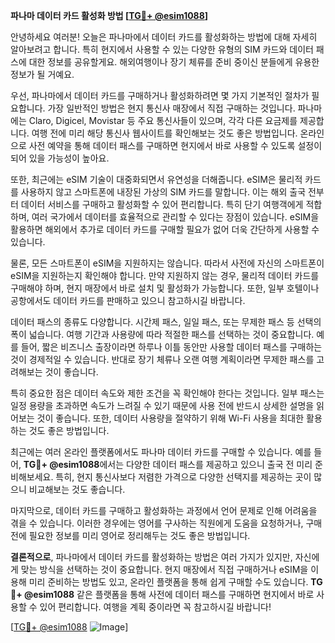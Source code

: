 **파나마 데이터 카드 활성화 방법 [[TG💪+ @esim1088](https://t.me/s/esim1088)]**

안녕하세요 여러분! 오늘은 파나마에서 데이터 카드를 활성화하는 방법에 대해 자세히 알아보려고 합니다. 특히 현지에서 사용할 수 있는 다양한 유형의 SIM 카드와 데이터 패스에 대한 정보를 공유할게요. 해외여행이나 장기 체류를 준비 중이신 분들에게 유용한 정보가 될 거예요.

우선, 파나마에서 데이터 카드를 구매하거나 활성화하려면 몇 가지 기본적인 절차가 필요합니다. 가장 일반적인 방법은 현지 통신사 매장에서 직접 구매하는 것입니다. 파나마에는 Claro, Digicel, Movistar 등 주요 통신사들이 있으며, 각각 다른 요금제를 제공합니다. 여행 전에 미리 해당 통신사 웹사이트를 확인해보는 것도 좋은 방법입니다. 온라인으로 사전 예약을 통해 데이터 패스를 구매하면 현지에서 바로 사용할 수 있도록 설정이 되어 있을 가능성이 높아요.

또한, 최근에는 eSIM 기술이 대중화되면서 유연성을 더해줍니다. eSIM은 물리적 카드를 사용하지 않고 스마트폰에 내장된 가상의 SIM 카드를 말합니다. 이는 해외 출국 전부터 데이터 서비스를 구매하고 활성화할 수 있어 편리합니다. 특히 단기 여행객에게 적합하며, 여러 국가에서 데이터를 효율적으로 관리할 수 있다는 장점이 있습니다. eSIM을 활용하면 해외에서 추가로 데이터 카드를 구매할 필요가 없어 더욱 간단하게 사용할 수 있습니다.

물론, 모든 스마트폰이 eSIM을 지원하지는 않습니다. 따라서 사전에 자신의 스마트폰이 eSIM을 지원하는지 확인해야 합니다. 만약 지원하지 않는 경우, 물리적 데이터 카드를 구매해야 하며, 현지 매장에서 바로 설치 및 활성화가 가능합니다. 또한, 일부 호텔이나 공항에서도 데이터 카드를 판매하고 있으니 참고하시길 바랍니다.

데이터 패스의 종류도 다양합니다. 시간제 패스, 일일 패스, 또는 무제한 패스 등 선택의 폭이 넓습니다. 여행 기간과 사용량에 따라 적절한 패스를 선택하는 것이 중요합니다. 예를 들어, 짧은 비즈니스 출장이라면 하루나 이틀 동안만 사용할 데이터 패스를 구매하는 것이 경제적일 수 있습니다. 반대로 장기 체류나 오랜 여행 계획이라면 무제한 패스를 고려해보는 것이 좋습니다.

특히 중요한 점은 데이터 속도와 제한 조건을 꼭 확인해야 한다는 것입니다. 일부 패스는 일정 용량을 초과하면 속도가 느려질 수 있기 때문에 사용 전에 반드시 상세한 설명을 읽어보는 것이 좋습니다. 또한, 데이터 사용량을 절약하기 위해 Wi-Fi 사용을 최대한 활용하는 것도 좋은 방법입니다.

최근에는 여러 온라인 플랫폼에서도 파나마 데이터 카드를 구매할 수 있습니다. 예를 들어, **TG💪+ @esim1088**에서는 다양한 데이터 패스를 제공하고 있으니 출국 전 미리 준비해보세요. 특히, 현지 통신사보다 저렴한 가격으로 다양한 선택지를 제공하는 곳이 많으니 비교해보는 것도 좋습니다.

마지막으로, 데이터 카드를 구매하고 활성화하는 과정에서 언어 문제로 인해 어려움을 겪을 수 있습니다. 이러한 경우에는 영어를 구사하는 직원에게 도움을 요청하거나, 구매 전에 필요한 정보를 미리 영어로 정리해두는 것도 좋은 방법입니다.

**결론적으로**, 파나마에서 데이터 카드를 활성화하는 방법은 여러 가지가 있지만, 자신에게 맞는 방식을 선택하는 것이 중요합니다. 현지 매장에서 직접 구매하거나 eSIM을 이용해 미리 준비하는 방법도 있고, 온라인 플랫폼을 통해 쉽게 구매할 수도 있습니다. **TG💪+ @esim1088** 같은 플랫폼을 통해 사전에 데이터 패스를 구매하면 현지에서 바로 사용할 수 있어 편리합니다. 여행을 계획 중이라면 꼭 참고하시길 바랍니다!

[[TG💪+ @esim1088](https://t.me/s/esim1088) ![Image](https://i.postimg.cc/Y0z9fWf4/image.png)]
